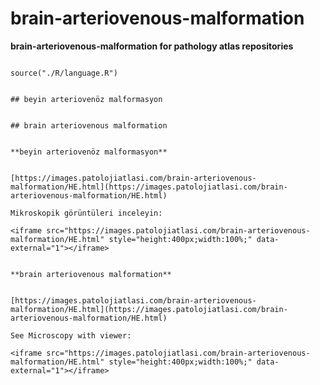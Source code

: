 # brain-arteriovenous-malformation



**brain-arteriovenous-malformation for pathology atlas repositories**




```{r language brain-arteriovenous-malformation, echo=FALSE, include=TRUE}

source("./R/language.R")

```




```{asis, echo = (language == "TR")}

## beyin arteriovenöz malformasyon

```




```{asis, echo = (language == "EN")}

## brain arteriovenous malformation

```




```{asis, echo = (language == "TR")}

**beyin arteriovenöz malformasyon**


[https://images.patolojiatlasi.com/brain-arteriovenous-malformation/HE.html](https://images.patolojiatlasi.com/brain-arteriovenous-malformation/HE.html)

Mikroskopik görüntüleri inceleyin:

<iframe src="https://images.patolojiatlasi.com/brain-arteriovenous-malformation/HE.html" style="height:400px;width:100%;" data-external="1"></iframe>

```




```{asis, echo = (language == "EN")}

**brain arteriovenous malformation**


[https://images.patolojiatlasi.com/brain-arteriovenous-malformation/HE.html](https://images.patolojiatlasi.com/brain-arteriovenous-malformation/HE.html)

See Microscopy with viewer: 

<iframe src="https://images.patolojiatlasi.com/brain-arteriovenous-malformation/HE.html" style="height:400px;width:100%;" data-external="1"></iframe>

```


